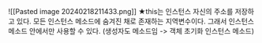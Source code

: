 ![[Pasted image 20240218211433.png]]
★this는 인스턴스 자신의 주소를 저장하고 있다. 모든 인스턴스 메소드에 숨겨진 채로 존재하는 지역변수이다. 그래서 인스턴스 메소드 안에서만 사용할 수 있다. (생성자도 메소드임 -> 객체 초기화  인스턴스 메소드)
